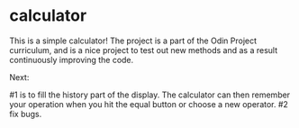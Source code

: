 # calculator

This is a simple calculator!
The project is a part of the Odin Project curriculum, and is a nice project to test out new methods and as a result continuously improving the code. 

Next:

#1 is to fill the history part of the display. The calculator can then remember your operation when you hit the equal button or choose a new operator. 
#2 fix bugs.
